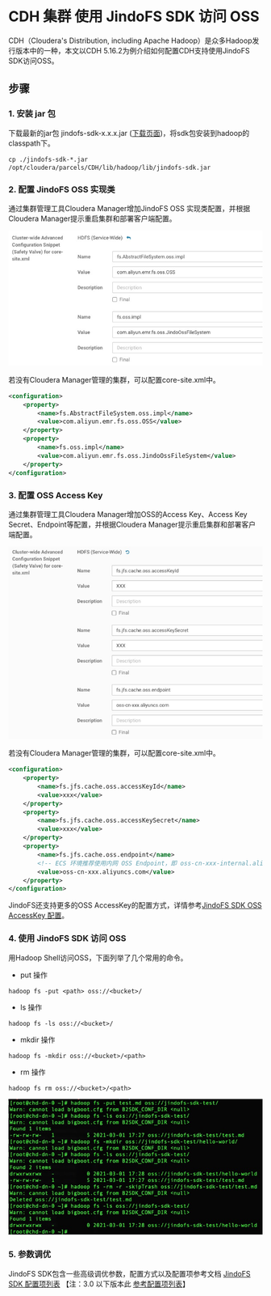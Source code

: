 # CDH 集群 使用 JindoFS SDK 访问 OSS

CDH（Cloudera's Distribution, including Apache Hadoop）是众多Hadoop发行版本中的一种，本文以CDH 5.16.2为例介绍如何配置CDH支持使用JindoFS SDK访问OSS。

## 步骤

### 1. 安装 jar 包
下载最新的jar包 jindofs-sdk-x.x.x.jar ([下载页面](/docs/jindofs_sdk_download.md))，将sdk包安装到hadoop的classpath下。
```
cp ./jindofs-sdk-*.jar /opt/cloudera/parcels/CDH/lib/hadoop/lib/jindofs-sdk.jar
```

### 2. 配置 JindoFS OSS 实现类
通过集群管理工具Cloudera Manager增加JindoFS OSS 实现类配置，并根据Cloudera Manager提示重启集群和部署客户端配置。

<img src="../pic/jindofs_sdk_cdh_oss_impl_config.png#pic_center" />

若没有Cloudera Manager管理的集群，可以配置core-site.xml中。
```xml
<configuration>
    <property>
        <name>fs.AbstractFileSystem.oss.impl</name>
        <value>com.aliyun.emr.fs.oss.OSS</value>
    </property>
    <property>
        <name>fs.oss.impl</name>
        <value>com.aliyun.emr.fs.oss.JindoOssFileSystem</value>
    </property>
</configuration>
```
### 3. 配置 OSS Access Key
通过集群管理工具Cloudera Manager增加OSS的Access Key、Access Key Secret、Endpoint等配置，并根据Cloudera Manager提示重启集群和部署客户端配置。

<img src="../pic/jindofs_sdk_cdh_oss_ak_config.png#pic_center" />

若没有Cloudera Manager管理的集群，可以配置core-site.xml中。
```xml
<configuration>
    <property>
        <name>fs.jfs.cache.oss.accessKeyId</name>
        <value>xxx</value>
    </property>
    <property>
        <name>fs.jfs.cache.oss.accessKeySecret</name>
        <value>xxx</value>
    </property>
    <property>
        <name>fs.jfs.cache.oss.endpoint</name>
      	<!-- ECS 环境推荐使用内网 OSS Endpoint，即 oss-cn-xxx-internal.aliyuncs.com -->
        <value>oss-cn-xxx.aliyuncs.com</value>
    </property>
</configuration>
```
JindoFS还支持更多的OSS AccessKey的配置方式，详情参考[JindoFS SDK OSS AccessKey 配置](./jindofs_sdk_credential_provider.md)。<br />

### 4. 使用 JindoFS SDK 访问 OSS
用Hadoop Shell访问OSS，下面列举了几个常用的命令。

* put 操作
```
hadoop fs -put <path> oss://<bucket>/
```

* ls 操作
```
hadoop fs -ls oss://<bucket>/
```

* mkdir 操作
```
hadoop fs -mkdir oss://<bucket>/<path>
```

* rm 操作
```
hadoop fs rm oss://<bucket>/<path>
```

<img src="../pic/jindofs_sdk_cdh_cmd.png#pic_center" />

### 5. 参数调优
JindoFS SDK包含一些高级调优参数，配置方式以及配置项参考文档  [JindoFS SDK 配置项列表](jindofs_sdk_configuration_list_3_x.md) 【注：3.0 以下版本此 [参考配置项列表](./jindofs_sdk_configuration_list.md)】
<br />
